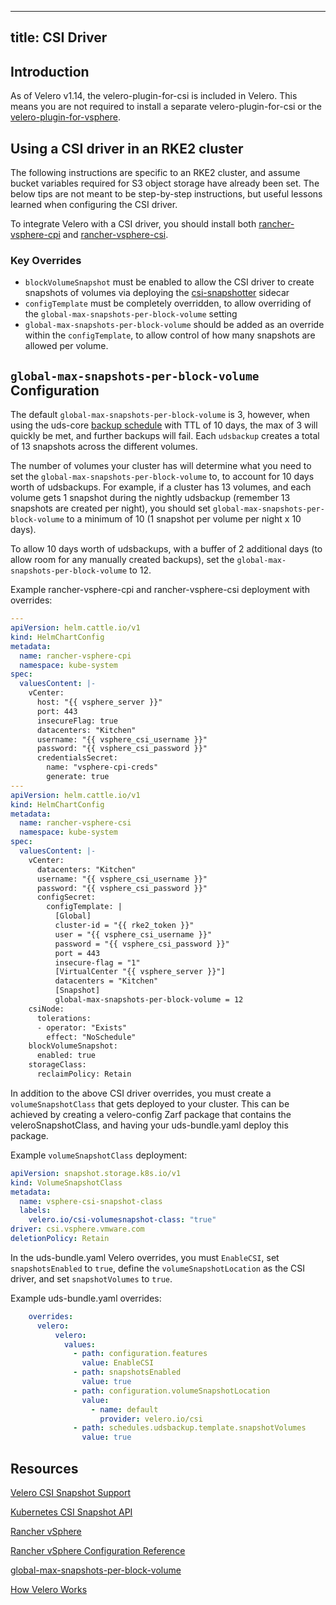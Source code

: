 <!-- > as noted in the [Velero documentation](https://velero.io/docs/main/csi/#prerequisites) - VolumeSnapshotLocation, VolumeSnapshotClass, etc.
> as well as switching `snapshotVolume` to `true` in the backup config. -->

---
title: CSI Driver
---

## Introduction
As of Velero v1.14, the velero-plugin-for-csi is included in Velero. This means you are not required to install a separate velero-plugin-for-csi or the [velero-plugin-for-vsphere](https://github.com/vmware-tanzu/velero-plugin-for-vsphere).

## Using a CSI driver in an RKE2 cluster
The following instructions are specific to an RKE2 cluster, and assume bucket variables required for S3 object storage have already been set. The below tips are not meant to be step-by-step instructions, but useful lessons learned when configuring the CSI driver. 

To integrate Velero with a CSI driver, you should install both [rancher-vsphere-cpi](https://github.com/rancher/vsphere-charts/tree/main/charts/rancher-vsphere-cpi) and [rancher-vsphere-csi](https://github.com/rancher/vsphere-charts/tree/main/charts/rancher-vsphere-csi).

### Key Overrides
- `blockVolumeSnapshot` must be enabled to allow the CSI driver to create snapshots of volumes via deploying the [csi-snapshotter](https://github.com/kubernetes-csi/external-snapshotter) sidecar
- `configTemplate` must be completely overridden, to allow overriding of the `global-max-snapshots-per-block-volume` setting
- `global-max-snapshots-per-block-volume` should be added as an override within the `configTemplate`, to allow control of how many snapshots are allowed per volume. 

## `global-max-snapshots-per-block-volume` Configuration
The default `global-max-snapshots-per-block-volume` is 3, however, when using the uds-core [backup schedule](https://github.com/defenseunicorns/uds-core/blob/main/src/velero/values/values.yaml#L35-L47) with TTL of 10 days, the max of 3 will quickly be met, and further backups will fail. Each `udsbackup` creates a total of 13 snapshots across the different volumes. 

The number of volumes your cluster has will determine what you need to set the `global-max-snapshots-per-block-volume` to, to account for 10 days worth of udsbackups. For example, if a cluster has 13 volumes, and each volume gets 1 snapshot during the nightly udsbackup (remember 13 snapshots are created per night), you should set `global-max-snapshots-per-block-volume` to a minimum of 10 (1 snapshot per volume per night x 10 days). 

To allow 10 days worth of udsbackups, with a buffer of 2 additional days (to allow room for any manually created backups), set the `global-max-snapshots-per-block-volume` to 12. 

Example rancher-vsphere-cpi and rancher-vsphere-csi deployment with overrides:

```yaml
---
apiVersion: helm.cattle.io/v1
kind: HelmChartConfig
metadata:
  name: rancher-vsphere-cpi
  namespace: kube-system
spec:
  valuesContent: |-
    vCenter:
      host: "{{ vsphere_server }}"
      port: 443
      insecureFlag: true
      datacenters: "Kitchen"
      username: "{{ vsphere_csi_username }}"
      password: "{{ vsphere_csi_password }}"
      credentialsSecret:
        name: "vsphere-cpi-creds"
        generate: true
---
apiVersion: helm.cattle.io/v1
kind: HelmChartConfig
metadata:
  name: rancher-vsphere-csi
  namespace: kube-system
spec:
  valuesContent: |-
    vCenter:
      datacenters: "Kitchen"
      username: "{{ vsphere_csi_username }}"
      password: "{{ vsphere_csi_password }}"
      configSecret:
        configTemplate: |
          [Global]
          cluster-id = "{{ rke2_token }}"
          user = "{{ vsphere_csi_username }}"
          password = "{{ vsphere_csi_password }}"
          port = 443
          insecure-flag = "1"
          [VirtualCenter "{{ vsphere_server }}"]
          datacenters = "Kitchen"
          [Snapshot]
          global-max-snapshots-per-block-volume = 12
    csiNode:
      tolerations:
      - operator: "Exists"
        effect: "NoSchedule"
    blockVolumeSnapshot:
      enabled: true
    storageClass:
      reclaimPolicy: Retain
```

In addition to the above CSI driver overrides, you must create a `volumeSnapshotClass` that gets deployed to your cluster. This can be achieved by creating a velero-config Zarf package that contains the veleroSnapshotClass, and having your uds-bundle.yaml deploy this package. 

Example `volumeSnapshotClass` deployment:
```yaml
apiVersion: snapshot.storage.k8s.io/v1
kind: VolumeSnapshotClass
metadata:
  name: vsphere-csi-snapshot-class
  labels:
    velero.io/csi-volumesnapshot-class: "true"
driver: csi.vsphere.vmware.com
deletionPolicy: Retain
```


In the uds-bundle.yaml Velero overrides, you must `EnableCSI`, set `snapshotsEnabled` to `true`, define the `volumeSnapshotLocation` as the CSI driver, and set `snapshotVolumes` to `true`. 

Example uds-bundle.yaml overrides:

```yaml
    overrides:
      velero:
          velero:
            values:
              - path: configuration.features
                value: EnableCSI
              - path: snapshotsEnabled
                value: true
              - path: configuration.volumeSnapshotLocation
                value:
                  - name: default
                    provider: velero.io/csi
              - path: schedules.udsbackup.template.snapshotVolumes
                value: true
```

## Resources
[Velero CSI Snapshot Support](https://velero.io/docs/main/csi/)

[Kubernetes CSI Snapshot API](https://kubernetes.io/docs/concepts/storage/volume-snapshots/)

[Rancher vSphere](https://github.com/rancher/vsphere-charts/tree/main)

[Rancher vSphere Configuration Reference](https://rke.docs.rancher.com/config-options/cloud-providers/vsphere/config-reference)

[global-max-snapshots-per-block-volume](https://techdocs.broadcom.com/us/en/vmware-cis/vsphere/container-storage-plugin/3-0/getting-started-with-vmware-vsphere-container-storage-plug-in-3-0/using-vsphere-container-storage-plug-in/volume-snapshot-and-restore/volume-snapshot-and-restor-0.html#:~:text=For%20a%20better%20performance%2C%20use,default%20is%20set%20to%20three)

[How Velero Works](https://velero.io/docs/main/how-velero-works/)

